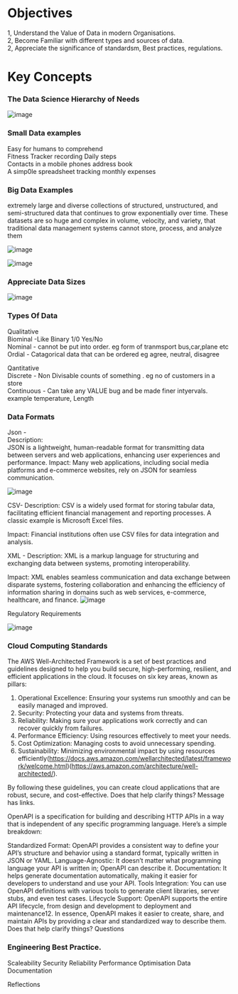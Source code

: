 # Objectives

 1, Understand the Value of Data in modern Organisations.  
 2, Become Familiar with different types and sources of data.  
 2, Appreciate the significance of standardsm, Best practices, regulations.  


# Key Concepts
### The Data Science Hierarchy of Needs

![image](https://github.com/user-attachments/assets/ac4bee35-ea2d-417a-87a6-12edbd166dda)

### Small Data examples
  Easy for humans to comprehend  
  Fitness Tracker recording Daily steps  
  Contacts in a mobile phones address book  
  A simp0le spreadsheet tracking monthly expenses  

  ### Big Data Examples
   extremely large and diverse collections of structured, unstructured, and semi-structured data that continues to grow exponentially over time. 
    These datasets are so huge and complex in volume, velocity, and variety, that traditional data management systems cannot store, process, and analyze them

![image](https://github.com/user-attachments/assets/1ed9451d-e900-4cd3-9490-ecc4e1876ba5)

![image](https://github.com/user-attachments/assets/63a94ae3-c0fd-43d5-9cdc-5b21e89c2655)

### Appreciate Data Sizes

![image](https://github.com/user-attachments/assets/f3721d80-26a7-4063-b630-c1e81d462dad)

### Types Of Data
  Qualitative  
    Biominal -Like Binary 1/0 Yes/No  
    Nominal - cannot be put into order. eg form of tranmsport bus,car,plane etc  
    Ordial - Catagorical data that can be ordered eg agree, neutral, disagree  

  Qantitative  
    Discrete - Non Divisable counts of something . eg no of customers in a store  
    Continuous - Can take any VALUE bug and be made finer intyervals. example temperature, Length  

### Data Formats
   Json -  
      Description:  
        JSON is a lightweight, human-readable format for transmitting data between servers and web applications,
        enhancing user experiences and performance. 
     Impact: 
       Many web applications, including social media platforms and e-commerce websites, rely on JSON for seamless communication.
       
   ![image](https://github.com/user-attachments/assets/aa85f2a2-b8ff-44cf-819b-5f5db2a71a78)

  CSV-
    Description: 
      CSV is a widely used format for storing tabular data, facilitating efficient financial management and reporting processes. 
      A classic example is Microsoft Excel files.

   Impact: 
      Financial institutions often use CSV files for data integration and analysis.

  XML -
    Description: 
      XML is a markup language for structuring and exchanging data between systems, promoting interoperability.

  Impact: 
    XML enables seamless communication and data exchange between disparate systems, fostering collaboration and enhancing the efficiency of information sharing in domains such as web services, e-commerce, healthcare, and finance.
  ![image](https://github.com/user-attachments/assets/d5eaa3a5-930c-47be-b966-b9783ef3ab08)

   Regulatory Requirements

   ![image](https://github.com/user-attachments/assets/cb99f9f5-d2f9-4d4f-8ff1-71643c171397)
   
  ### Cloud Computing Standards

  
The AWS Well-Architected Framework is a set of best practices and guidelines designed to help you build secure, high-performing, resilient, and efficient applications in the cloud. It focuses on six key areas, known as pillars:

1. Operational Excellence: Ensuring your systems run smoothly and can be easily managed and improved.
2. Security: Protecting your data and systems from threats.
3. Reliability: Making sure your applications work correctly and can recover quickly from failures.
4. Performance Efficiency: Using resources effectively to meet your needs.
5. Cost Optimization: Managing costs to avoid unnecessary spending.
6. Sustainability: Minimizing environmental impact by using resources efficiently(https://docs.aws.amazon.com/wellarchitected/latest/framework/welcome.html)(https://aws.amazon.com/architecture/well-architected/).

By following these guidelines, you can create cloud applications that are robust, secure, and cost-effective. Does that help clarify things? Message has links.


OpenAPI is a specification for building and describing HTTP APIs in a way that is independent of any specific programming language. Here’s a simple breakdown:

Standardized Format: OpenAPI provides a consistent way to define your API’s structure and behavior using a standard format, typically written in JSON or YAML.
Language-Agnostic: It doesn’t matter what programming language your API is written in; OpenAPI can describe it.
Documentation: It helps generate documentation automatically, making it easier for developers to understand and use your API.
Tools Integration: You can use OpenAPI definitions with various tools to generate client libraries, server stubs, and even test cases.
Lifecycle Support: OpenAPI supports the entire API lifecycle, from design and development to deployment and maintenance12.
In essence, OpenAPI makes it easier to create, share, and maintain APIs by providing a clear and standardized way to describe them. Does that help clarify things?
Questions


### Engineering Best Practice.
  Scaleability
  Security
  Reliability
  Performance Optimisation
  Data Documentation
  

Reflections
